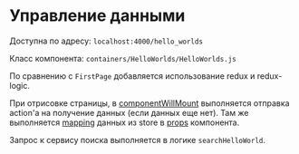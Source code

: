 # Управление данными

Доступна по адресу: `localhost:4000/hello_worlds`

Класс компонента: `containers/HelloWorlds/HelloWorlds.js`

По сравнению с `FirstPage` добавляется использование redux и redux-logic.

При отрисовке страницы, в [componentWillMount](https://facebook.github.io/react/docs/react-component.html#mounting) 
выполняется отправка action'а на получение данных (если данных еще нет). 
Там же выполняется [mapping](https://github.com/reactjs/react-redux/blob/master/docs/api.md#connectmapstatetoprops-mapdispatchtoprops-mergeprops-options) данных
из store в [props](https://facebook.github.io/react/docs/components-and-props.html) компонента.

Запрос к сервису поиска выполняется в логике `searchHelloWorld`. 

